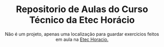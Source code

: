 <h1 align="center">Repositorio de Aulas do Curso Técnico da Etec Horácio</h1>
<p align="center">Não é um projeto, apenas uma localização para guardar exercicios feitos em aula na <a href="etechoracio.com.br">Etec Horacio.</a></p>


